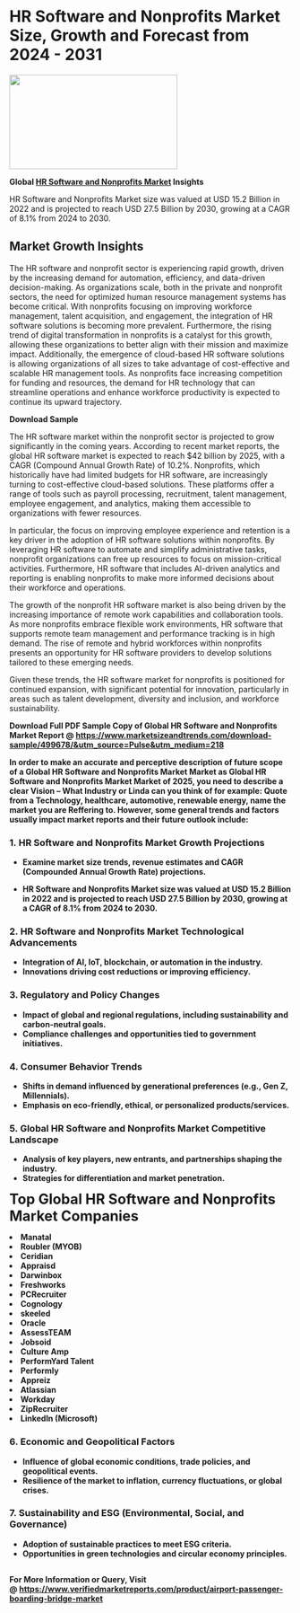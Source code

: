 <H1>HR Software and Nonprofits Market Size, Growth and Forecast from 2024 - 2031</H1><img class="aligncenter size-medium wp-image-584254" src="https://thirdeyenews.in/wp-content/uploads/2024/09/Global-Market-Research-300x168.jpeg" alt="" width="300" height="168" /><p><strong>Global&nbsp;<a href="https://www.marketsizeandtrends.com/download-sample/499678/&amp;utm_source=Pulse&amp;utm_medium=218">HR Software and Nonprofits Market</a> Insights</strong></p><p>HR Software and Nonprofits Market size was valued at USD 15.2 Billion in 2022 and is projected to reach USD 27.5 Billion by 2030, growing at a CAGR of 8.1% from 2024 to 2030.</p><p><h2>Market Growth Insights</h2> <p>The HR software and nonprofit sector is experiencing rapid growth, driven by the increasing demand for automation, efficiency, and data-driven decision-making. As organizations scale, both in the private and nonprofit sectors, the need for optimized human resource management systems has become critical. With nonprofits focusing on improving workforce management, talent acquisition, and engagement, the integration of HR software solutions is becoming more prevalent. Furthermore, the rising trend of digital transformation in nonprofits is a catalyst for this growth, allowing these organizations to better align with their mission and maximize impact. Additionally, the emergence of cloud-based HR software solutions is allowing organizations of all sizes to take advantage of cost-effective and scalable HR management tools. As nonprofits face increasing competition for funding and resources, the demand for HR technology that can streamline operations and enhance workforce productivity is expected to continue its upward trajectory.</p> <p><strong>Download Sample</strong></p> <p>The HR software market within the nonprofit sector is projected to grow significantly in the coming years. According to recent market reports, the global HR software market is expected to reach $42 billion by 2025, with a CAGR (Compound Annual Growth Rate) of 10.2%. Nonprofits, which historically have had limited budgets for HR software, are increasingly turning to cost-effective cloud-based solutions. These platforms offer a range of tools such as payroll processing, recruitment, talent management, employee engagement, and analytics, making them accessible to organizations with fewer resources.</p> <p>In particular, the focus on improving employee experience and retention is a key driver in the adoption of HR software solutions within nonprofits. By leveraging HR software to automate and simplify administrative tasks, nonprofit organizations can free up resources to focus on mission-critical activities. Furthermore, HR software that includes AI-driven analytics and reporting is enabling nonprofits to make more informed decisions about their workforce and operations.</p> <p>The growth of the nonprofit HR software market is also being driven by the increasing importance of remote work capabilities and collaboration tools. As more nonprofits embrace flexible work environments, HR software that supports remote team management and performance tracking is in high demand. The rise of remote and hybrid workforces within nonprofits presents an opportunity for HR software providers to develop solutions tailored to these emerging needs.</p> <p>Given these trends, the HR software market for nonprofits is positioned for continued expansion, with significant potential for innovation, particularly in areas such as talent development, diversity and inclusion, and workforce sustainability.</p> <p><strong></p><p><span class=""><strong>Download Full PDF Sample Copy of Global HR Software and Nonprofits Market Report</strong> @ <a href="https://www.marketsizeandtrends.com/download-sample/499678/&amp;utm_source=Pulse&amp;utm_medium=218" target="_blank">https://www.marketsizeandtrends.com/download-sample/499678/&amp;utm_source=Pulse&amp;utm_medium=218</a></span></p><p>In order to make an accurate and perceptive description of future scope of a Global&nbsp;HR Software and Nonprofits Market Market as Global&nbsp;HR Software and Nonprofits Market Market of 2025, you need to describe a clear Vision &ndash; What Industry or Linda can you think of for example: Quote from a Technology, healthcare, automotive, renewable energy, name the market you are Reffering to. However, some general trends and factors usually impact market reports and their future outlook include:</p><h3>1.&nbsp;<strong>HR Software and Nonprofits Market Growth Projections</strong></h3><ul><li>Examine market size trends, revenue estimates and CAGR (Compounded Annual Growth Rate) projections.</li><li><p>HR Software and Nonprofits Market size was valued at USD 15.2 Billion in 2022 and is projected to reach USD 27.5 Billion by 2030, growing at a CAGR of 8.1% from 2024 to 2030.</p></li></ul><h3>2.&nbsp;<strong>HR Software and Nonprofits Market Technological Advancements</strong></h3><ul><li>Integration of AI, IoT, blockchain, or automation in the industry.</li><li>Innovations driving cost reductions or improving efficiency.</li></ul><h3>3.&nbsp;<strong>Regulatory and Policy Changes</strong></h3><ul><li>Impact of global and regional regulations, including sustainability and carbon-neutral goals.</li><li>Compliance challenges and opportunities tied to government initiatives.</li></ul><h3>4.&nbsp;<strong>Consumer Behavior Trends</strong></h3><ul><li>Shifts in demand influenced by generational preferences (e.g., Gen Z, Millennials).</li><li>Emphasis on eco-friendly, ethical, or personalized products/services.</li></ul><h3>5.&nbsp;<strong>Global HR Software and Nonprofits Market Competitive Landscape</strong></h3><ul><li>Analysis of key players, new entrants, and partnerships shaping the industry.</li><li>Strategies for differentiation and market penetration.</li></ul><p data-pm-slice="1 1 []"><span style="color: inherit; font-family: inherit; font-size: 25px;">Top Global HR Software and Nonprofits Market Companies</span></p><div class="" data-test-id=""><p><li>Manatal</li><li> Roubler (MYOB)</li><li> Ceridian</li><li> Appraisd</li><li> Darwinbox</li><li> Freshworks</li><li> PCRecruiter</li><li> Cognology</li><li> skeeled</li><li> Oracle</li><li> AssessTEAM</li><li> Jobsoid</li><li> Culture Amp</li><li> PerformYard Talent</li><li> Performly</li><li> Appreiz</li><li> Atlassian</li><li> Workday</li><li> ZipRecruiter</li><li> LinkedIn (Microsoft)</li></p></div><h3>6.&nbsp;<strong>Economic and Geopolitical Factors</strong></h3><ul><li>Influence of global economic conditions, trade policies, and geopolitical events.</li><li>Resilience of the market to inflation, currency fluctuations, or global crises.</li></ul><h3>7.&nbsp;<strong>Sustainability and ESG (Environmental, Social, and Governance)</strong></h3><ul><li>Adoption of sustainable practices to meet ESG criteria.</li><li>Opportunities in green technologies and circular economy principles.</li></ul><h2><strong style="font-size: 14px;">For More Information or Query, Visit @&nbsp;</strong><a style="background-color: #ffffff; font-size: 14px;" href="https://www.marketsizeandtrends.com/report/hr-software-and-nonprofits-market/" target="_blank">https://www.verifiedmarketreports.com/product/airport-passenger-boarding-bridge-market</a></h2>
